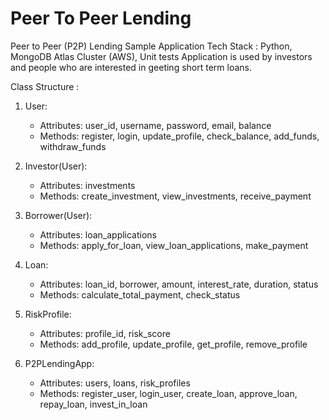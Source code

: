 # Peer To Peer Lending
Peer to Peer (P2P) Lending Sample Application Tech Stack : Python, MongoDB Atlas Cluster (AWS), Unit tests
Application is used by investors and people who are interested in geeting short term loans.

Class Structure :

1. User:
   - Attributes: user_id, username, password, email, balance
   - Methods: register, login, update_profile, check_balance, add_funds, withdraw_funds

2. Investor(User):
   - Attributes: investments
   - Methods: create_investment, view_investments, receive_payment

3. Borrower(User):
   - Attributes: loan_applications
   - Methods: apply_for_loan, view_loan_applications, make_payment

4. Loan:
   - Attributes: loan_id, borrower, amount, interest_rate, duration, status
   - Methods: calculate_total_payment, check_status

5. RiskProfile:
   - Attributes: profile_id, risk_score
   - Methods: add_profile, update_profile, get_profile, remove_profile

6. P2PLendingApp:
   - Attributes: users, loans, risk_profiles
   - Methods: register_user, login_user, create_loan, approve_loan, repay_loan, invest_in_loan
